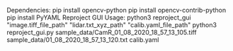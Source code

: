 Dependencies:
	pip install opencv-python
	pip install opencv-contrib-python
	pip install PyYAML
Reproject GUI Usage:
	python3 reproject_gui "image.tiff_file_path" "lidar.txt_xyz_path" "calib.yaml_file_path"
	python3 reproject_gui.py sample_data/CamR_01_08_2020_18_57_13_105.tiff sample_data/01_08_2020_18_57_13_120.txt calib.yaml
